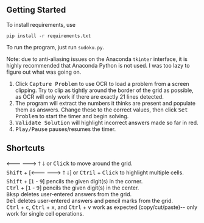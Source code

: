 ## Getting Started
To install requirements, use
```
pip install -r requirements.txt
```

To run the program, just run `sudoku.py`. 

Note: due to anti-aliasing issues on the Anaconda `tkinter` interface, it is highly recommended that Anaconda Python is not used. I was too lazy to figure out what was going on.

1. Click <kbd>Capture Problem</kbd> to use OCR to load a problem from a screen clipping. Try to clip as tightly around the border of the grid as possible, as OCR will only work if there are exactly 21 lines detected.
1. The program will extract the numbers it thinks are present and populate them as answers. Change these to the correct values, then click <kbd>Set Problem</kbd> to start the timer and begin solving.
1. <kbd>Validate Solution</kbd> will highlight incorrect answers made so far in red.
1. <kbd>Play/Pause</kbd> pauses/resumes the timer.

## Shortcuts
<kbd>🡐</kbd> <kbd>🡒</kbd> <kbd>🡑</kbd> <kbd>🡓</kbd> or <kbd>Click</kbd> to move around the grid.<br/>
<kbd>Shift</kbd> + [<kbd>🡐</kbd> <kbd>🡒</kbd> <kbd>🡑</kbd> <kbd>🡓</kbd>] or <kbd>Ctril</kbd> + <kbd>Click</kbd> to highlight multiple cells.<br/>
<kbd>Shift</kbd> + [<kbd>1</kbd> - <kbd>9</kbd>] pencils the given digit(s) in the corner.<br/>
<kbd>Ctrl</kbd> + [<kbd>1</kbd> - <kbd>9</kbd>] pencils the given digit(s) in the center.<br/>
<kbd>Bksp</kbd> deletes user-entered answers from the grid.<br/>
<kbd>Del</kbd> deletes user-entered answers and pencil marks from the grid.<br/>
<kbd>Ctrl</kbd> + <kbd>c</kbd>, <kbd>Ctrl</kbd> + <kbd>x</kbd>, and <kbd>Ctrl</kbd> + <kbd>v</kbd> work as expected (copy/cut/paste)-- only work for single cell operations.<br/>
